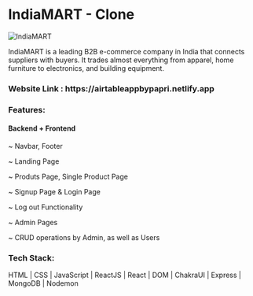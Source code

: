 <h1>IndiaMART  - Clone </h1>

![IndiaMART](https://user-images.githubusercontent.com/106386112/229416539-b531af13-9d9f-4412-9ab4-4aa68ebc29d1.png)

IndiaMART is a leading B2B e-commerce company in India that connects suppliers with buyers. It trades almost everything from apparel, home furniture to electronics, and building equipment.

<h3>Website Link : https://airtableappbypapri.netlify.app </h3>

<h3>Features:</h3>

<h4>Backend + Frontend</h5>

~ Navbar, Footer

~ Landing Page

~ Produts Page, Single Product Page

~ Signup Page & Login Page

~ Log out Functionality

~ Admin Pages

~ CRUD operations by Admin, as well as Users

<h3>Tech Stack:</h3> 

HTML | CSS | JavaScript | ReactJS | React | DOM | ChakraUI | Express | MongoDB | Nodemon 
